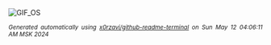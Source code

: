 <div align="justify">
<picture>
    <source media="(prefers-color-scheme: dark)" srcset="https://i.ibb.co/YBnY6JY/output-gif.gif">
    <source media="(prefers-color-scheme: light)" srcset="https://i.ibb.co/YBnY6JY/output-gif.gif">
    <img alt="GIF_OS" src="https://i.ibb.co/YBnY6JY/output-gif.gif">
</picture>

<sub><i>Generated automatically using [x0rzavi/github-readme-terminal](https://github.com/x0rzavi/github-readme-terminal) on Sun May 12 04:06:11 AM MSK 2024</i></sub>

</div>

<!-- Image deletion URL: https://ibb.co/s9xkhck/9d17e01724b1554c028761fb78436c1e -->